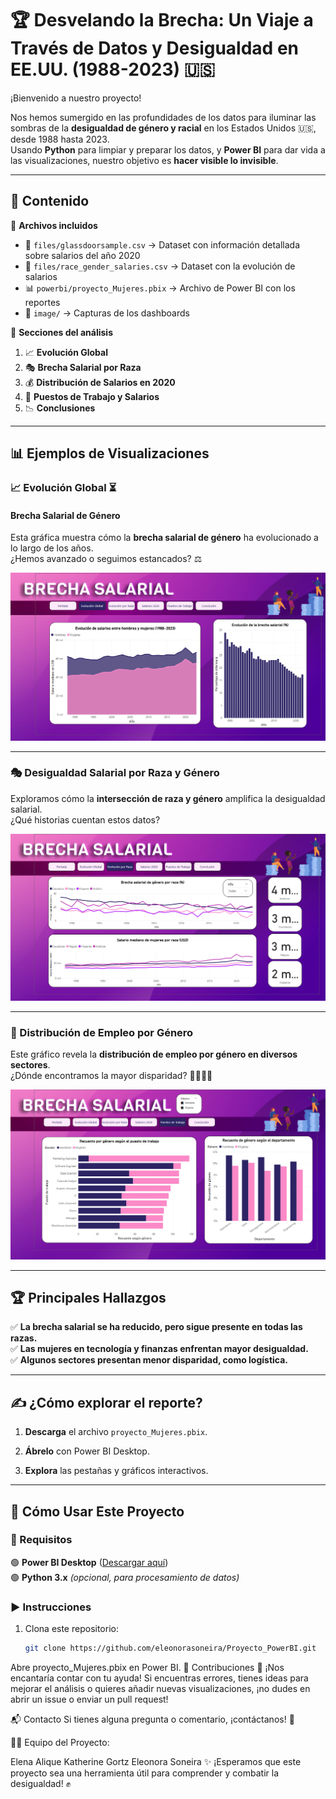 # 🏆 Desvelando la Brecha: Un Viaje a Través de Datos y Desigualdad en EE.UU. (1988-2023) 🇺🇸  

¡Bienvenido a nuestro proyecto!  

Nos hemos sumergido en las profundidades de los datos para iluminar las sombras de la **desigualdad de género y racial** en los Estados Unidos 🇺🇸, desde 1988 hasta 2023.  
Usando **Python** para limpiar y preparar los datos, y **Power BI** para dar vida a las visualizaciones, nuestro objetivo es **hacer visible lo invisible**.  

---

## 📌 Contenido  

📂 **Archivos incluidos**  
- 📁 `files/glassdoorsample.csv` →  Dataset con información detallada sobre salarios del año 2020  
- 📁 `files/race_gender_salaries.csv` → Dataset con la evolución de salarios  
- 📊 `powerbi/proyecto_Mujeres.pbix` → Archivo de Power BI con los reportes  
- 📸 `image/` → Capturas de los dashboards  

📜 **Secciones del análisis**  
1. 📈 **Evolución Global**  
2. 🎭 **Brecha Salarial por Raza**  
3. 💰 **Distribución de Salarios en 2020**  
4. 🏢 **Puestos de Trabajo y Salarios**  
5. 📉 **Conclusiones**  

---

## 📊 Ejemplos de Visualizaciones  

### 📈 Evolución Global ⏳  

#### **Brecha Salarial de Género**  
Esta gráfica muestra cómo la **brecha salarial de género** ha evolucionado a lo largo de los años.  
¿Hemos avanzado o seguimos estancados? ⚖️  

![Brecha Salarial](./image/genero.png)  

---

### 🎭 Desigualdad Salarial por Raza y Género  
Exploramos cómo la **intersección de raza y género** amplifica la desigualdad salarial.  
¿Qué historias cuentan estos datos?  

![Desigualdad Racial](./image/raza-genero.png)  

---

### 🏢 Distribución de Empleo por Género  
Este gráfico revela la **distribución de empleo por género en diversos sectores**.  
¿Dónde encontramos la mayor disparidad? 👩‍💼👨‍💼  

![Distribución Empleo](./image/Trabajo.png)  

---

## 🏆 Principales Hallazgos  
✅ **La brecha salarial se ha reducido, pero sigue presente en todas las razas.**  
✅ **Las mujeres en tecnología y finanzas enfrentan mayor desigualdad.**  
✅ **Algunos sectores presentan menor disparidad, como logística.**  

---

## ✍ ¿Cómo explorar el reporte?  

1. **Descarga** el archivo `proyecto_Mujeres.pbix`.  

2. **Ábrelo** con Power BI Desktop.  

3. **Explora** las pestañas y gráficos interactivos.  

---

## 🚀 Cómo Usar Este Proyecto  

### 🔧 Requisitos  
🟢 **Power BI Desktop** ([Descargar aquí](https://powerbi.microsoft.com/))  
🟢 **Python 3.x** *(opcional, para procesamiento de datos)*  

### ▶️ Instrucciones  

1. Clona este repositorio:  

   ```bash
   git clone https://github.com/eleonorasoneira/Proyecto_PowerBI.git

Abre proyecto_Mujeres.pbix en Power BI.
📢 Contribuciones
👥 ¡Nos encantaría contar con tu ayuda!
Si encuentras errores, tienes ideas para mejorar el análisis o quieres añadir nuevas visualizaciones,
¡no dudes en abrir un issue o enviar un pull request!

📬 Contacto
Si tienes alguna pregunta o comentario, ¡contáctanos! 📩

👩‍💻 Equipo del Proyecto:

Elena Alique
Katherine Gortz
Eleonora Soneira
✨ ¡Esperamos que este proyecto sea una herramienta útil para comprender y combatir la desigualdad! ✊